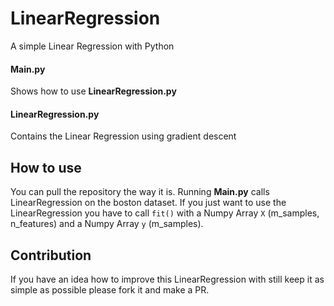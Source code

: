 # LinearRegression
A simple Linear Regression with Python

#### Main.py
Shows how to use **LinearRegression.py**

#### LinearRegression.py
Contains the Linear Regression using gradient descent

## How to use
You can pull the repository the way it is. Running **Main.py** calls LinearRegression on the boston dataset. If you just want to use the LinearRegression you have to call `fit()` with a Numpy Array `X` (m_samples, n_features) and a Numpy Array `y` (m_samples).

## Contribution
If you have an idea how to improve this LinearRegression with still keep it as simple as possible please fork it and make a PR.
